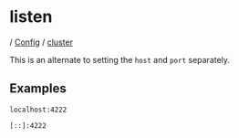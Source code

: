 # listen

/ [Config](../../index.md) / [cluster](../index.md) 

This is an alternate to setting the `host` and `port` separately.

## Examples

```
localhost:4222
```
```
[::]:4222
```

